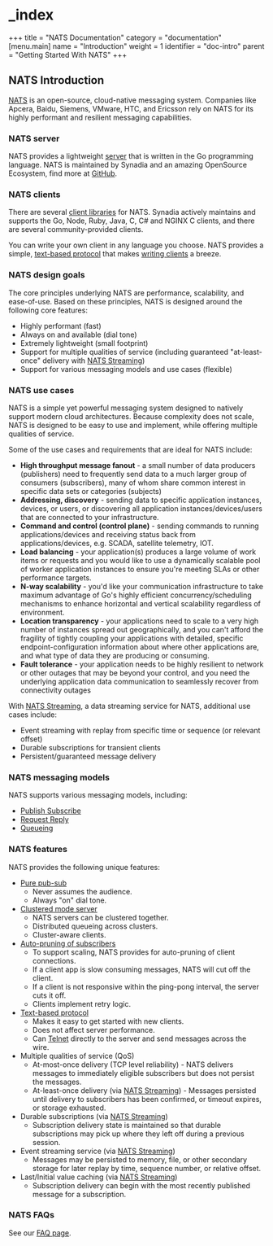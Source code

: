 # \_index

+++ title = "NATS Documentation" category = "documentation" \[menu.main\] name = "Introduction" weight = 1 identifier = "doc-intro" parent = "Getting Started With NATS" +++

## NATS Introduction

[NATS](http://nats.io/) is an open-source, cloud-native messaging system. Companies like Apcera, Baidu, Siemens, VMware, HTC, and Ericsson rely on NATS for its highly performant and resilient messaging capabilities.

### NATS server

NATS provides a lightweight [server](https://github.com/nats-io/nats-site/tree/c42c46a7c6b8669e66e28419887d2f8dd29aa502/documentation/managing_the_server/installing/README.md) that is written in the Go programming language. NATS is maintained by Synadia and an amazing OpenSource Ecosystem, find more at [GitHub](http://www.github.com/nats-io).

### NATS clients

There are several [client libraries](https://github.com/nats-io/nats-site/tree/c42c46a7c6b8669e66e28419887d2f8dd29aa502/download/README.md) for NATS. Synadia actively maintains and supports the Go, Node, Ruby, Java, C, C\# and NGINX C clients, and there are several community-provided clients.

You can write your own client in any language you choose. NATS provides a simple, [text-based protocol](https://github.com/nats-io/nats-site/tree/c42c46a7c6b8669e66e28419887d2f8dd29aa502/documentation/internals/nats-protocol/README.md) that makes [writing clients](https://github.com/nats-io/nats-site/tree/c42c46a7c6b8669e66e28419887d2f8dd29aa502/documentation/writing_applications/concepts/README.md) a breeze.

### NATS design goals

The core principles underlying NATS are performance, scalability, and ease-of-use. Based on these principles, NATS is designed around the following core features:

* Highly performant \(fast\)
* Always on and available \(dial tone\)
* Extremely lightweight \(small footprint\)
* Support for multiple qualities of service \(including guaranteed "at-least-once" delivery with [NATS Streaming](https://github.com/nats-io/nats-site/tree/c42c46a7c6b8669e66e28419887d2f8dd29aa502/documentation/streaming/nats-streaming-intro/README.md)\)
* Support for various messaging models and use cases \(flexible\)

### NATS use cases

NATS is a simple yet powerful messaging system designed to natively support modern cloud architectures. Because complexity does not scale, NATS is designed to be easy to use and implement, while offering multiple qualities of service.

Some of the use cases and requirements that are ideal for NATS include:

* **High throughput message fanout** - a small number of data producers \(publishers\) need to frequently send data to a much larger group of consumers \(subscribers\), many of whom share common interest in specific data sets or categories \(subjects\)
* **Addressing, discovery** - sending data to specific application instances, devices, or users, or discovering all application instances/devices/users that are connected to your infrastructure. 
* **Command and control \(control plane\)** - sending commands to running applications/devices and receiving status back from applications/devices, e.g. SCADA, satellite telemetry, IOT.
* **Load balancing** - your application\(s\) produces a large volume of work items or requests and you would like to use a dynamically scalable pool of worker application instances to ensure you're meeting SLAs or other performance targets.
* **N-way scalability** - you'd like your communication infrastructure to take maximum advantage of Go's highly efficient concurrency/scheduling mechanisms to enhance horizontal and vertical scalability regardless of environment.
* **Location transparency** - your applications need to scale to a very high number of instances spread out geographically, and you can't afford the fragility of tightly coupling your applications with detailed, specific endpoint-configuration information about where other applications are, and what type of data they are producing or consuming. 
* **Fault tolerance** - your application needs to be highly resilient to network or other outages that may be beyond your control, and you need the underlying application data communication to seamlessly recover from connectivity outages 

With [NATS Streaming](https://github.com/nats-io/nats-site/tree/c42c46a7c6b8669e66e28419887d2f8dd29aa502/documentation/streaming/nats-streaming-intro/README.md), a data streaming service for NATS, additional use cases include:

* Event streaming with replay from specific time or sequence \(or relevant offset\)
* Durable subscriptions for transient clients  
* Persistent/guaranteed message delivery

### NATS messaging models

NATS supports various messaging models, including:

* [Publish Subscribe](https://github.com/nats-io/nats-site/tree/c42c46a7c6b8669e66e28419887d2f8dd29aa502/documentation/writing_applications/concepts/README.md#pubsub)
* [Request Reply](https://github.com/nats-io/nats-site/tree/c42c46a7c6b8669e66e28419887d2f8dd29aa502/documentation/writing_applications/concepts/README.md#reqrep)
* [Queueing](https://github.com/nats-io/nats-site/tree/c42c46a7c6b8669e66e28419887d2f8dd29aa502/documentation/writing_applications/concepts/README.md#queue)

### NATS features

NATS provides the following unique features:

* [Pure pub-sub](https://github.com/nats-io/nats-site/tree/c42c46a7c6b8669e66e28419887d2f8dd29aa502/documentation/managing_the_server/running/README.md)
  * Never assumes the audience.
  * Always "on" dial tone.
* [Clustered mode server](https://github.com/nats-io/nats-site/tree/c42c46a7c6b8669e66e28419887d2f8dd29aa502/documentation/managing_the_server/clustering/README.md)
  * NATS servers can be clustered together.
  * Distributed queueing across clusters.
  * Cluster-aware clients.
* [Auto-pruning of subscribers](https://github.com/nats-io/nats-site/tree/c42c46a7c6b8669e66e28419887d2f8dd29aa502/documentation/managing_the_server/slow_consumers/README.md)
  * To support scaling, NATS provides for auto-pruning of client connections.
  * If a client app is slow consuming messages, NATS will cut off the client.
  * If a client is not responsive within the ping-pong interval, the server cuts it off.
  * Clients implement retry logic.
* [Text-based protocol](https://github.com/nats-io/nats-site/tree/c42c46a7c6b8669e66e28419887d2f8dd29aa502/documentation/internals/nats-protocol/README.md)
  * Makes it easy to get started with new clients.
  * Does not affect server performance.
  * Can [Telnet](https://en.wikipedia.org/wiki/Telnet) directly to the server and send messages across the wire.
* Multiple qualities of service \(QoS\)
  * At-most-once delivery \(TCP level reliability\) - NATS delivers messages to immediately eligible subscribers but does not persist the messages.
  * At-least-once delivery \(via [NATS Streaming](https://github.com/nats-io/nats-site/tree/c42c46a7c6b8669e66e28419887d2f8dd29aa502/documentation/streaming/nats-streaming-intro/README.md)\) - Messages persisted until delivery to subscribers has been confirmed, or timeout expires, or storage exhausted.
* Durable subscriptions \(via [NATS Streaming](https://github.com/nats-io/nats-site/tree/c42c46a7c6b8669e66e28419887d2f8dd29aa502/documentation/streaming/nats-streaming-intro/README.md)\)
  * Subscription delivery state is maintained so that durable subscriptions may pick up where they left off during a previous session.
* Event streaming service \(via [NATS Streaming](https://github.com/nats-io/nats-site/tree/c42c46a7c6b8669e66e28419887d2f8dd29aa502/documentation/streaming/nats-streaming-intro/README.md)\)
  * Messages may be persisted to memory, file, or other secondary storage for later replay by time, sequence number, or relative offset.
* Last/Initial value caching \(via [NATS Streaming](https://github.com/nats-io/nats-site/tree/c42c46a7c6b8669e66e28419887d2f8dd29aa502/documentation/streaming/nats-streaming-intro/README.md)\)
  * Subscription delivery can begin with the most recently published message for a subscription.

### NATS FAQs

See our [FAQ page](https://github.com/nats-io/nats-site/tree/c42c46a7c6b8669e66e28419887d2f8dd29aa502/documentation/faq/README.md).


